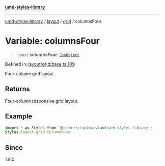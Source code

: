 [**umd-styles-library**](../../../../README.md)

***

[umd-styles-library](../../../../modules.md) / [layout](../../../README.md) / [grid](../README.md) / columnsFour

# Variable: columnsFour

> `const` **columnsFour**: [`JssObject`](../../../../utilities/namespaces/transform/type-aliases/JssObject.md)

Defined in: [layout/grid/base.ts:109](https://github.com/UMD-Digital/design-system/blob/ada30a44686a89a90941bbd44a6f156101fc9b44/packages/styles/source/layout/grid/base.ts#L109)

Four-column grid layout.

## Returns

Four-column responsive grid layout.

## Example

```typescript
import * as Styles from '@universityofmaryland/web-styles-library';
Styles.layout.grid.columnsFour
```

## Since

1.8.0

